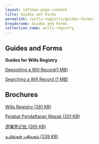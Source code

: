 ```yaml
---
layout: leftnav-page-content
title: Guides anf Forms
permalink: /wills-registry/guides-forms/
breadcrumb: Guides and Forms
collection_name: wills-registry
---
```


Guides and Forms
---

**Guides for Wills Registry**

[Depositing a Will Record(1 MB)](/files/DepositingaWillRecord.pdf)

[Searching a Will Record (1 MB)](/files/SearchingaWillRecord.pdf)

Brochures
---

[Wills Registry (261 KB)](/files/Brochure4_WillRegistry_25Jul2017.pdf)

[Pejabat Pendaftaran Wasiat (201 KB)](/files/Malay_Brochure4_WillRegistry_25Jul2017.pdf)

[遗嘱登记处 (265 KB)](/files/Chinese_Brochure4_WillRegistry_25Jul2017.pdf)

[உயில்கள் பதிவகம் (339 KB)](/files/Tamil_Brochure4_WillRegistry_25Jul2017.pdf)

